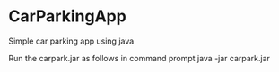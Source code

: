# CarParkingApp
Simple car parking app using java

Run the carpark.jar as follows in command prompt
java -jar carpark.jar
